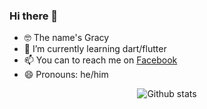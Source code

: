 ### Hi there 👋
- 🤓 The name's Gracy
- 🌱 I’m currently learning dart/flutter
- 📫 You can to reach me on [Facebook](https://www.facebook.com/botramanagna.gracy)
- 😄 Pronouns: he/him

<p align='center'>
  <img src='https://github-readme-streak-stats.herokuapp.com?user=tbgracy' alt='Github stats'>
</p>
<!--
**tbgracy/tbgracy** is a ✨ _special_ ✨ repository because its `README.md` (this file) appears on your GitHub profile.

Here are some ideas to get you started:

- 🔭 I’m currently working on ...

- 👯 I’m looking to collaborate on ...
- 🤔 I’m looking for help with ...
- 💬 Ask me about anything

- ⚡ Fun fact: ...
-->

